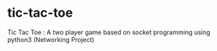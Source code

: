 # tic-tac-toe
Tic Tac Toe :  A two player game based on socket programming using python3 (Networking Project)
